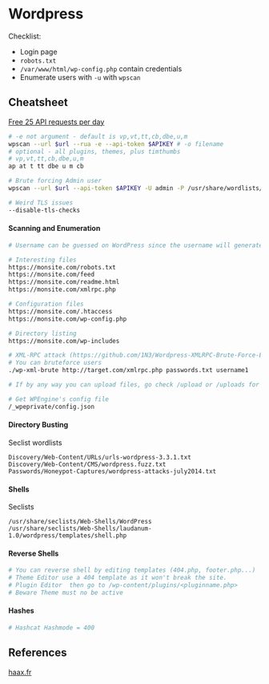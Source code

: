 # Wordpress 

Checklist:
- Login page
- `robots.txt`
- `/var/www/html/wp-config.php` contain credentials
- Enumerate users with `-u` with `wpscan`

## Cheatsheet

[Free 25 API requests per day](https://wpscan.com/pricing)

```bash
# -e not argument - default is vp,vt,tt,cb,dbe,u,m
wpscan --url $url --rua -e --api-token $APIKEY # -o filename
# optional - all plugins, themes, plus timthumbs
# vp,vt,tt,cb,dbe,u,m
ap at t tt dbe u m cb

# Brute forcing Admin user
wpscan --url $url --api-token $APIKEY -U admin -P /usr/share/wordlists/rockyou.txt

# Weird TLS issues
--disable-tls-checks
```


#### Scanning and Enumeration 

```bash
# Username can be guessed on WordPress since the username will generate a different error message if it doesn't exist.

# Interesting files
https://monsite.com/robots.txt
https://monsite.com/feed
https://monsite.com/readme.html
https://monsite.com/xmlrpc.php

# Configuration files
https://monsite.com/.htaccess
https://monsite.com/wp-config.php

# Directory listing
https://monsite.com/wp-includes

# XML-RPC attack (https://github.com/1N3/Wordpress-XMLRPC-Brute-Force-Exploit)
# You can bruteforce users
./wp-xml-brute http://target.com/xmlrpc.php passwords.txt username1

# If by any way you can upload files, go check /upload or /uploads for your files

# Get WPEngine's config file
/_wpeprivate/config.json
```

#### Directory  Busting 
Seclist wordlists
```
Discovery/Web-Content/URLs/urls-wordpress-3.3.1.txt
Discovery/Web-Content/CMS/wordpress.fuzz.txt
Passwords/Honeypot-Captures/wordpress-attacks-july2014.txt
```

#### Shells
Seclists
```
/usr/share/seclists/Web-Shells/WordPress
/usr/share/seclists/Web-Shells/laudanum-1.0/wordpress/templates/shell.php
```

#### Reverse Shells

```php
# You can reverse shell by editing templates (404.php, footer.php...)
# Theme Editor use a 404 template as it won't break the site.
# Plugin Editor  then go to /wp-content/plugins/<pluginname.php>
# Beware Theme must no be active 
```

#### Hashes
```bash
# Hashcat Hashmode = 400
```


## References

[haax.fr](https://cheatsheet.haax.fr/web-pentest/content-management-system-cms/wordpress/)